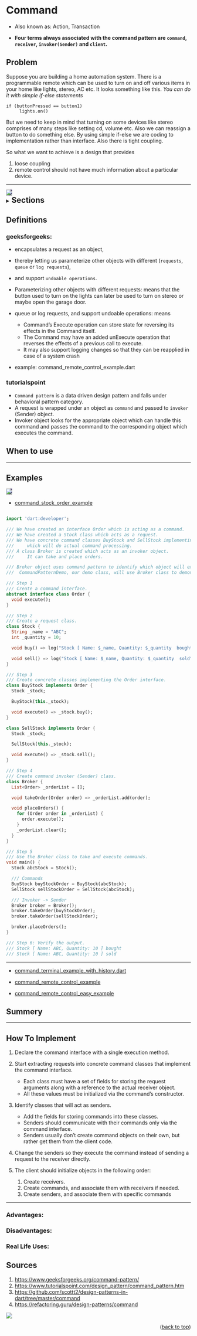 <div id="top"></div>

# Command

- Also known as: Action, Transaction

- **Four terms always associated with the command pattern are `command`, `receiver`, `invoker(Sender)` and `client`.**

## Problem

Suppose you are building a home automation system. There is a programmable remote which can be used to turn on and off various items in your home like lights, stereo, AC etc. It looks something like this. _You can do it with simple if-else statements_

```
if (buttonPressed == button1)
     lights.on()
```

But we need to keep in mind that turning on some devices like stereo comprises of many steps like setting cd, volume etc. Also we can reassign a button to do something else. By using simple if-else we are coding to implementation rather than interface. Also there is tight coupling.

So what we want to achieve is a design that provides

1. loose coupling
2. remote control should not have much information about a particular device.

---

<img style="background-color:#554777" align="center" src = "assets/structure_command.png">

<details>
  <summary> <h2 style="display: inline;">  Sections</h2> </summary>

- [Definitions](#Definitions)
- <a href="#when-to-use">When to use</a>
- [What problems can it solve](#What-problems-can-it-solve)
- <p><a href="#Examples">Examples</a></p>
- <p><a href="#Summery">Summery</a></p>
- <p><a href="#How_To_Implement">How_To_Implement</a></p>
- [Sources](#Sources)
</details>

## Definitions

### geeksforgeeks:

- encapsulates a request as an object,
- thereby letting us parameterize other objects with different (`requests`, `queue` or `log requests`),
- and support `undoable operations`.
- Parameterizing other objects with different requests: means that the button used to turn on the lights can later be used to turn on stereo or maybe open the garage door.
- queue or log requests, and support undoable operations: means

  - Command’s Execute operation can store state for reversing its effects in the Command itself.
  - The Command may have an added unExecute operation that reverses the effects of a previous call to execute.
  - It may also support logging changes so that they can be reapplied in case of a system crash

- example: command_remote_control_example.dart

### tutorialspoint

- `Command pattern` is a data driven design pattern and falls under behavioral pattern category.
- A request is wrapped under an object as `command` and passed to `invoker` (Sender) object.
- Invoker object looks for the appropriate object which can handle this command and passes the command to the corresponding object which executes the command.

<h2 id="when-to-use" >When to use</h2>

---

<h2 id="Examples"> Examples</h2>

<img style="background-color:#554777" src = "assets/command_pattern_uml_diagram_stock_example.jpg">

- <a  href="command_stock_order_example.dart/"> command_stock_order_example</a>

```dart

import 'dart:developer';

/// We have created an interface Order which is acting as a command.
/// We have created a Stock class which acts as a request.
/// We have concrete command classes BuyStock and SellStock implementing Order interface
///     which will do actual command processing.
/// A class Broker is created which acts as an invoker object.
///     It can take and place orders.

/// Broker object uses command pattern to identify which object will execute which command based on the type of command.
///  CommandPatternDemo, our demo class, will use Broker class to demonstrate command pattern.

/// Step 1
/// Create a command interface.
abstract interface class Order {
  void execute();
}
```

```dart
/// Step 2
/// Create a request class.
class Stock {
  String _name = "ABC";
  int _quantity = 10;

  void buy() => log("Stock [ Name: $_name, Quantity: $_quantity  bought");

  void sell() => log("Stock [ Name: $_name, Quantity: $_quantity  sold");
}
```

```dart
/// Step 3
/// Create concrete classes implementing the Order interface.
class BuyStock implements Order {
  Stock _stock;

  BuyStock(this._stock);

  void execute() => _stock.buy();
}

class SellStock implements Order {
  Stock _stock;

  SellStock(this._stock);

  void execute() => _stock.sell();
}
```

```dart
/// Step 4
/// Create command invoker (Sender) class.
class Broker {
  List<Order> _orderList = [];

  void takeOrder(Order order) => _orderList.add(order);

  void placeOrders() {
    for (Order order in _orderList) {
      order.execute();
    }
    _orderList.clear();
  }
}
```

```dart
/// Step 5
/// Use the Broker class to take and execute commands.
void main() {
  Stock abcStock = Stock();

  /// Commands
  BuyStock buyStockOrder = BuyStock(abcStock);
  SellStock sellStockOrder = SellStock(abcStock);

  /// Invoker -> Sender
  Broker broker = Broker();
  broker.takeOrder(buyStockOrder);
  broker.takeOrder(sellStockOrder);

  broker.placeOrders();
}

/// Step 6: Verify the output.
/// Stock [ Name: ABC, Quantity: 10 ] bought
/// Stock [ Name: ABC, Quantity: 10 ] sold

```

---

- <a  href="command_terminal_example_with_history.dart.dart/"> command_terminal_example_with_history.dart </a>

- <a  href="command_remote_control_example.dart/"> command_remote_control_example </a>
- <a  href="command_remote_control_easy_example.dart/"> command_remote_control_easy_example </a>

<h2 id="Summery"> Summery</h2>

---

<h2 id="How_To_Implement"> How To Implement </h2>

1. Declare the command interface with a single execution method.

2. Start extracting requests into concrete command classes that implement the command interface.

   - Each class must have a set of fields for storing the request arguments along with a reference to the actual receiver object.
   - All these values must be initialized via the command’s constructor.

3. Identify classes that will act as senders.

   - Add the fields for storing commands into these classes.
   - Senders should communicate with their commands only via the command interface.
   - Senders usually don’t create command objects on their own, but rather get them from the client code.

4. Change the senders so they execute the command instead of sending a request to the receiver directly.

5. The client should initialize objects in the following order:

   1. Create receivers.
   2. Create commands, and associate them with receivers if needed.
   3. Create senders, and associate them with specific commands

---

<h3 id="Advantages:"> Advantages:</h3>

<h3 id=" Disadvantages:">  Disadvantages:</h3>

<h3 id=" Real-Life-Uses">Real Life Uses:</h3>

## Sources

1. https://www.geeksforgeeks.org/command-pattern/
2. https://www.tutorialspoint.com/design_pattern/command_pattern.htm
3. https://github.com/scottt2/design-patterns-in-dart/tree/master/command
4. https://refactoring.guru/design-patterns/command

<img src = "assets/structure_command.png">

<p align="right">(<a href="#top">back to top</a>)</p>
